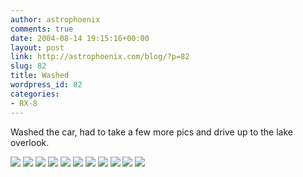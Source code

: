 ```yaml
---
author: astrophoenix
comments: true
date: 2004-08-14 19:15:16+00:00
layout: post
link: http://astrophoenix.com/blog/?p=82
slug: 82
title: Washed
wordpress_id: 82
categories:
- RX-8
---
```


Washed the car, had to take a few more pics and drive up to the lake overlook.

[![](/blog/wp-uploads/astrophoenix/2010/12/IMG_0996_compressed-300x225.jpg)](/blog/wp-uploads/astrophoenix/2010/12/IMG_0996_compressed.jpg)
[![](/blog/wp-uploads/astrophoenix/2010/12/IMG_0998_compressed-300x225.jpg)](/blog/wp-uploads/astrophoenix/2010/12/IMG_0998_compressed.jpg)
[![](/blog/wp-uploads/astrophoenix/2010/12/IMG_0999_compressed-300x225.jpg)](/blog/wp-uploads/astrophoenix/2010/12/IMG_0999_compressed.jpg)
[![](/blog/wp-uploads/astrophoenix/2010/12/IMG_1000_compressed-300x225.jpg)](/blog/wp-uploads/astrophoenix/2010/12/IMG_1000_compressed.jpg)
[![](/blog/wp-uploads/astrophoenix/2010/12/IMG_1001_compressed-300x225.jpg)](/blog/wp-uploads/astrophoenix/2010/12/IMG_1001_compressed.jpg)
[![](/blog/wp-uploads/astrophoenix/2010/12/IMG_1002_compressed-300x225.jpg)](/blog/wp-uploads/astrophoenix/2010/12/IMG_1002_compressed.jpg)
[![](/blog/wp-uploads/astrophoenix/2010/12/IMG_1004_compressed-300x225.jpg)](/blog/wp-uploads/astrophoenix/2010/12/IMG_1004_compressed.jpg)
[![](/blog/wp-uploads/astrophoenix/2010/12/IMG_1005_compressed-300x225.jpg)](/blog/wp-uploads/astrophoenix/2010/12/IMG_1005_compressed.jpg)
[![](/blog/wp-uploads/astrophoenix/2010/12/IMG_1024_compressed-300x225.jpg)](/blog/wp-uploads/astrophoenix/2010/12/IMG_1024_compressed.jpg)
[![](/blog/wp-uploads/astrophoenix/2010/12/IMG_1025_compressed-300x225.jpg)](/blog/wp-uploads/astrophoenix/2010/12/IMG_1025_compressed.jpg)
[![](/blog/wp-uploads/astrophoenix/2010/12/IMG_1028_compressed-300x225.jpg)](/blog/wp-uploads/astrophoenix/2010/12/IMG_1028_compressed.jpg)
